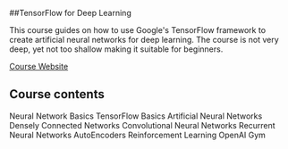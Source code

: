 ##TensorFlow for Deep Learning

This course guides on how to use Google's TensorFlow framework to create artificial neural networks for deep learning. The course is not very deep, yet not too shallow making it suitable for beginners. 

[Course Website](https://www.udemy.com/complete-guide-to-tensorflow-for-deep-learning-with-python/)

## Course contents

Neural Network Basics
TensorFlow Basics
Artificial Neural Networks
Densely Connected Networks
Convolutional Neural Networks
Recurrent Neural Networks
AutoEncoders
Reinforcement Learning
OpenAI Gym